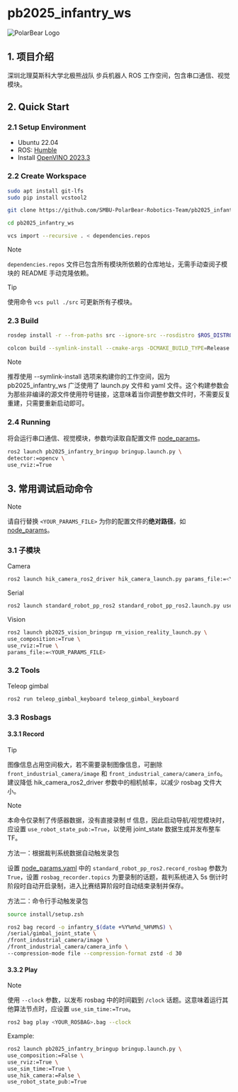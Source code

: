 # pb2025_infantry_ws

![PolarBear Logo](https://raw.githubusercontent.com/SMBU-PolarBear-Robotics-Team/.github/main/.docs/image/polarbear_logo_text.png)

## 1. 项目介绍

深圳北理莫斯科大学北极熊战队 步兵机器人 ROS 工作空间，包含串口通信、视觉模块。

## 2. Quick Start

### 2.1 Setup Environment

- Ubuntu 22.04
- ROS: [Humble](https://docs.ros.org/en/humble/Installation/Ubuntu-Install-Debs.html)
- Install [OpenVINO 2023.3](https://docs.openvino.ai/2025/get-started/install-openvino.html?PACKAGE=OPENVINO_BASE&VERSION=v_2023_3_0&OP_SYSTEM=LINUX&DISTRIBUTION=APT)

### 2.2 Create Workspace

```bash
sudo apt install git-lfs
sudo pip install vcstool2
```

```bash
git clone https://github.com/SMBU-PolarBear-Robotics-Team/pb2025_infantry_ws.git
```

```bash
cd pb2025_infantry_ws
```

```bash
vcs import --recursive . < dependencies.repos
```

> [!NOTE]
> `dependencies.repos` 文件已包含所有模块所依赖的仓库地址，无需手动查阅子模块的 README 手动克隆依赖。

> [!TIP]
> 使用命令 `vcs pull ./src` 可更新所有子模块。

### 2.3 Build

```bash
rosdep install -r --from-paths src --ignore-src --rosdistro $ROS_DISTRO -y
```

```bash
colcon build --symlink-install --cmake-args -DCMAKE_BUILD_TYPE=Release --parallel-workers 10
```

> [!NOTE]
> 推荐使用 --symlink-install 选项来构建你的工作空间，因为 pb2025_infantry_ws 广泛使用了 launch.py 文件和 yaml 文件。这个构建参数会为那些非编译的源文件使用符号链接，这意味着当你调整参数文件时，不需要反复重建，只需要重新启动即可。

### 2.4 Running

将会运行串口通信、视觉模块，参数均读取自配置文件 [node_params](./src/pb2025_infantry_bringup/params/node_params.yaml)。

```bash
ros2 launch pb2025_infantry_bringup bringup.launch.py \
detector:=opencv \
use_rviz:=True
```
  
## 3. 常用调试启动命令

> [!NOTE]
> 请自行替换 `<YOUR_PARAMS_FILE>` 为你的配置文件的**绝对路径**，如 [node_params](./src/pb2025_infantry_bringup/params/node_params.yaml)。

### 3.1 子模块

Camera

```bash
ros2 launch hik_camera_ros2_driver hik_camera_launch.py params_file:=<YOUR_PARAMS_FILE>
```

Serial

```bash
ros2 launch standard_robot_pp_ros2 standard_robot_pp_ros2.launch.py use_rviz:=True params_file:=<YOUR_PARAMS_FILE>
```

Vision

```bash
ros2 launch pb2025_vision_bringup rm_vision_reality_launch.py \
use_composition:=True \
use_rviz:=True \
params_file:=<YOUR_PARAMS_FILE>
```

### 3.2 Tools

Teleop gimbal

```bash
ros2 run teleop_gimbal_keyboard teleop_gimbal_keyboard
```

### 3.3 Rosbags

#### 3.3.1 Record

> [!TIP]
> 图像信息占用空间极大，若不需要录制图像信息，可删除 `front_industrial_camera/image` 和 `front_industrial_camera/camera_info`。建议降低 hik_camera_ros2_driver 参数中的相机帧率，以减少 rosbag 文件大小。

> [!NOTE]
> 本命令仅录制了传感器数据，没有直接录制 tf 信息，因此启动导航/视觉模块时，应设置 `use_robot_state_pub:=True`，以使用 joint_state 数据生成并发布整车 TF。

方法一：根据裁判系统数据自动触发录包

设置 [node_params.yaml](./src/pb2025_infantry_bringup/params/node_params.yaml) 中的 `standard_robot_pp_ros2.record_rosbag` 参数为 `True`，设置 `rosbag_recorder.topics` 为要录制的话题，裁判系统进入 5s 倒计时阶段时自动开启录制，进入比赛结算阶段时自动结束录制并保存。

方法二：命令行手动触发录包

```bash
source install/setup.zsh

ros2 bag record -o infantry_$(date +%Y%m%d_%H%M%S) \
/serial/gimbal_joint_state \
/front_industrial_camera/image \
/front_industrial_camera/camera_info \
--compression-mode file --compression-format zstd -d 30
```

#### 3.3.2 Play

> [!NOTE]
> 使用 `--clock` 参数，以发布 rosbag 中的时间戳到 `/clock` 话题。这意味着运行其他算法节点时，应设置 `use_sim_time:=True`。

```bash
ros2 bag play <YOUR_ROSBAG>.bag --clock
```

Example:

```bash
ros2 launch pb2025_infantry_bringup bringup.launch.py \
use_composition:=False \
use_rviz:=True \
use_sim_time:=True \
use_hik_camera:=False \
use_robot_state_pub:=True
```
